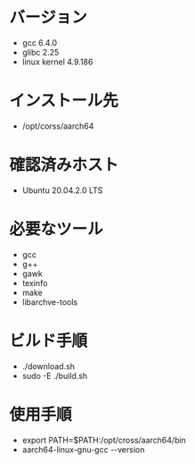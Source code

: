 # バージョン
- gcc 6.4.0
- glibc 2.25
- linux kernel 4.9.186

# インストール先
- /opt/corss/aarch64

# 確認済みホスト
- Ubuntu 20.04.2.0 LTS

# 必要なツール
- gcc
- g++
- gawk
- texinfo
- make
- libarchve-tools

# ビルド手順
- ./download.sh
- sudo -E ./build.sh

# 使用手順
- export PATH=$PATH:/opt/cross/aarch64/bin
- aarch64-linux-gnu-gcc --version

